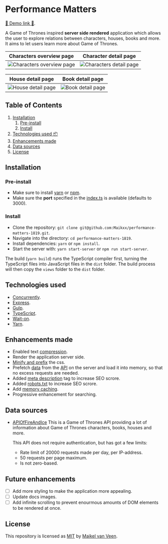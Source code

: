 # Performance Matters

[🚀 Demo link 🚀](https://performance-matters.herokuapp.com/).

A Game of Thrones inspired **server side rendered** application which allows the user to explore relations between characters, houses, books and more. It aims to let users learn more about Game of Thrones.

Characters overview page | Character detail page
:-------------------------:|:-------------------------:
![Characters overview page](docs/assets/characters.png) | ![Characters detail page](docs/assets/character.png)

House detail page | Book detail page
:-------------------------:|:-------------------------:
![House detail page](docs/assets/house.png) | ![Book detail page](docs/assets/book.png)

## Table of Contents

1. [Installation](#Installation)
    1. [Pre-install](#Pre-install)
    2. [Install](#Install)
2. [Technologies used 📦](#Technologies-used)
2. [Enhancements made](#Enhancements-made)
3. [Data sources](#Data-sources)
4. [License](#License)

## Installation

### Pre-install

* Make sure to install [yarn](https://yarnpkg.com/en/) or [npm](https://www.npmjs.com).
* Make sure the **port** specified in the [index.ts](server/src/index.ts) is available (defaults to 3000).

### Install

* Clone the repository: `git clone git@github.com:Maikxx/performance-matters-1819.git`.
* Navigate into the directory: `cd performance-matters-1819`.
* Install dependencies: `yarn` or `npm install`.
* Start the server with: `yarn start-server` or `npm run start-server`.

The build (`yarn build`) runs the TypeScript compiler first, turning the TypeScript files into JavaScript files in the `dist` folder.
The build process will then copy the `views` folder to the `dist` folder.

## Technologies used

* [Concurrently](https://www.npmjs.com/package/concurrently).
* [Express](https://expressjs.com/).
* [Gulp](https://gulpjs.com/).
* [TypeScript](https://www.typescriptlang.org).
* [Wait-on](https://www.npmjs.com/package/wait-on).
* [Yarn](https://yarnpkg.com/en/).

## Enhancements made

* Enabled text [compression](https://github.com/expressjs/compression).
* Render the application server side.
* [Minify and prefix](./server/gulpfile.js) the css.
* Prefetch [data](./server/public/data) from the [API](https://anapioficeandfire.com/) on the server and load it into memory, so that no excess requests are needed.
* Added [meta description](./server/src/views/partials/head.ejs#L3) tag to increase SEO scrore.
* Added [robots.txt](./server/public/robots.txt) to increase SEO scrore.
* Add [memory caching](./server/src/services/memoryCache.ts).
* Progressive enhancement for searching.

## Data sources

* [APIOfFireAndIce](https://anapioficeandfire.com/)
    This is a Game of Thrones API providing a lot of information about Game of Thrones characters, books, houses and more.

    This API does not require authentication, but has got a few limits:
    * Rate limit of 20000 requests made per day, per IP-address.
    * 50 requests per page maximum.
    * Is not zero-based.

## Future enhancements

* [ ] Add more styling to make the application more appealing.
* [ ] Update docs images.
* [ ] Add infinite scrolling to prevent enourmous amounts of DOM elements to be rendered at once.

## License

This repository is licensed as [MIT](LICENSE) by [Maikel van Veen](https://github.com/maikxx).